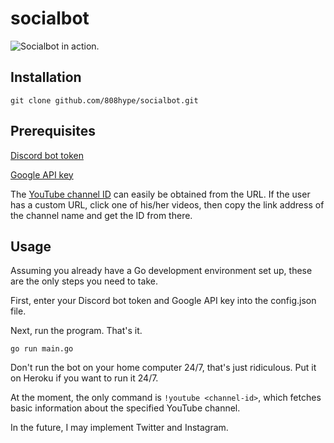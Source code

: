 # socialbot

![Socialbot in action.](https://i.imgur.com/x9I1cnP.png)

## Installation
`git clone github.com/808hype/socialbot.git`

## Prerequisites

[Discord bot token](https://github.com/reactiflux/discord-irc/wiki/Creating-a-discord-bot-&-getting-a-token)

[Google API key](https://developers.google.com/youtube/registering_an_application)

The [YouTube channel ID](https://commentpicker.com/youtube-channel-id.php) can easily be obtained from the URL. If the user has a custom URL, click one of his/her videos, then copy the link address of the channel name and get the ID from there.

## Usage

Assuming you already have a Go development environment set up, these are the only steps you need to take.

First, enter your Discord bot token and Google API key into the config.json file.

Next, run the program. That's it.

`go run main.go`

Don't run the bot on your home computer 24/7, that's just ridiculous. Put it on Heroku if you want to run it 24/7.

At the moment, the only command is `!youtube <channel-id>`, which fetches basic information about the specified YouTube channel.

In the future, I may implement Twitter and Instagram.
